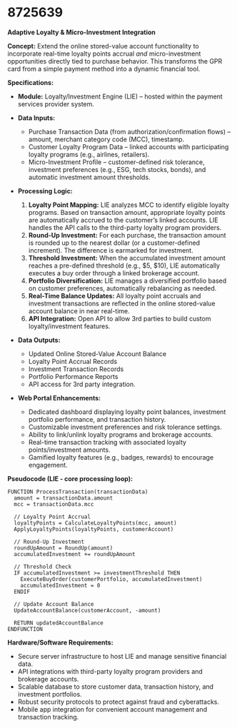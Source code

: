 # 8725639

**Adaptive Loyalty & Micro-Investment Integration**

**Concept:** Extend the online stored-value account functionality to incorporate real-time loyalty points accrual *and* micro-investment opportunities directly tied to purchase behavior. This transforms the GPR card from a simple payment method into a dynamic financial tool.

**Specifications:**

*   **Module:** Loyalty/Investment Engine (LIE) – hosted within the payment services provider system.
*   **Data Inputs:**
    *   Purchase Transaction Data (from authorization/confirmation flows) – amount, merchant category code (MCC), timestamp.
    *   Customer Loyalty Program Data – linked accounts with participating loyalty programs (e.g., airlines, retailers).
    *   Micro-Investment Profile – customer-defined risk tolerance, investment preferences (e.g., ESG, tech stocks, bonds), and automatic investment amount thresholds.
*   **Processing Logic:**
    1.  **Loyalty Point Mapping:**  LIE analyzes MCC to identify eligible loyalty programs.  Based on transaction amount, appropriate loyalty points are automatically accrued to the customer’s linked accounts.  LIE handles the API calls to the third-party loyalty program providers.
    2.  **Round-Up Investment:**  For each purchase, the transaction amount is rounded up to the nearest dollar (or a customer-defined increment). The difference is earmarked for investment.
    3.  **Threshold Investment:**  When the accumulated investment amount reaches a pre-defined threshold (e.g., $5, $10), LIE automatically executes a buy order through a linked brokerage account.
    4.  **Portfolio Diversification:** LIE manages a diversified portfolio based on customer preferences, automatically rebalancing as needed.
    5.  **Real-Time Balance Updates:**  All loyalty point accruals and investment transactions are reflected in the online stored-value account balance in near real-time.
    6.  **API Integration:** Open API to allow 3rd parties to build custom loyalty/investment features.

*   **Data Outputs:**
    *   Updated Online Stored-Value Account Balance
    *   Loyalty Point Accrual Records
    *   Investment Transaction Records
    *   Portfolio Performance Reports
    *   API access for 3rd party integration.

*   **Web Portal Enhancements:**
    *   Dedicated dashboard displaying loyalty point balances, investment portfolio performance, and transaction history.
    *   Customizable investment preferences and risk tolerance settings.
    *   Ability to link/unlink loyalty programs and brokerage accounts.
    *   Real-time transaction tracking with associated loyalty points/investment amounts.
    *   Gamified loyalty features (e.g., badges, rewards) to encourage engagement.

**Pseudocode (LIE - core processing loop):**

```
FUNCTION ProcessTransaction(transactionData)
  amount = transactionData.amount
  mcc = transactionData.mcc

  // Loyalty Point Accrual
  loyaltyPoints = CalculateLoyaltyPoints(mcc, amount)
  ApplyLoyaltyPoints(loyaltyPoints, customerAccount)

  // Round-Up Investment
  roundUpAmount = RoundUp(amount)
  accumulatedInvestment += roundUpAmount

  // Threshold Check
  IF accumulatedInvestment >= investmentThreshold THEN
    ExecuteBuyOrder(customerPortfolio, accumulatedInvestment)
    accumulatedInvestment = 0
  ENDIF

  // Update Account Balance
  UpdateAccountBalance(customerAccount, -amount)

  RETURN updatedAccountBalance
ENDFUNCTION
```

**Hardware/Software Requirements:**

*   Secure server infrastructure to host LIE and manage sensitive financial data.
*   API integrations with third-party loyalty program providers and brokerage accounts.
*   Scalable database to store customer data, transaction history, and investment portfolios.
*   Robust security protocols to protect against fraud and cyberattacks.
*   Mobile app integration for convenient account management and transaction tracking.